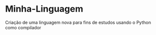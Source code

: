 # Minha-Linguagem
Criação de uma linguagem nova para fins de estudos usando o Python como compilador
